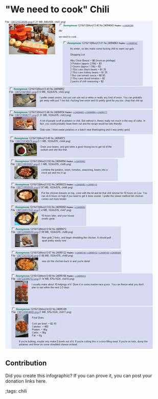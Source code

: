 # "We need to cook" Chili

![](fitpics/we-need-to-cook-chili.webp)

## Contribution

Did you create this infographic? If you can prove it, you can post your donation links here. 

;tags: chili
